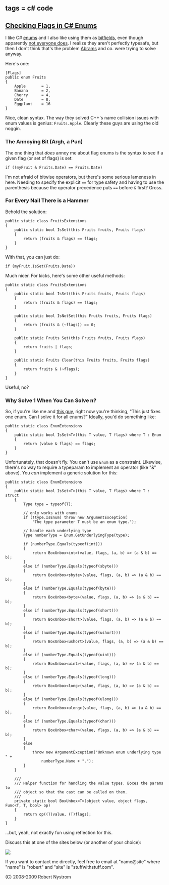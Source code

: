 tags = c# code
---

## [Checking Flags in C# Enums](http://journal.stuffwithstuff.com/2008/03/05/checking-flags-in-c-enums/ "Checking Flags in C# Enums")

I like C# [enums][45] and I also like using them as [bitfields][46], even
though apparently [not everyone does](http://cleveralias.blogs.com/thought_spearmints/2004/01/more_c_enum_wac.html). I realize they aren't perfectly
typesafe, but then I don't think that's the problem [Abrams](http://blogs.msdn.com/brada/) and co. were
trying to solve anyway.

   [45]: http://msdn2.microsoft.com/en-us/library/sbbt4032(VS.80).aspx
   [46]: http://msdn2.microsoft.com/en-us/library/system.flagsattribute(VS.80).aspx

Here's one:



    [Flags]
    public enum Fruits
    {
        Apple       = 1,
        Banana      = 2,
        Cherry      = 4,
        Date        = 8,
        Eggplant    = 16
    }

Nice, clean syntax. The way they solved C++'s name collision issues with enum
values is genius: `Fruits.Apple`. Clearly these guys are using the old noggin.

### The Annoying Bit (Argh, a Pun)

The one thing that _does_ annoy me about flag enums is the syntax to see if a
given flag (or set of flags) is set:



    if ((myFruit & Fruits.Date) == Fruits.Date)

I'm not afraid of bitwise operators, but there's some serious lameness in
here. Needing to specify the explicit `==` for type safety and having to use
the parenthesis because the operator precedence puts `==` before `&` first?
Gross.

### For Every Nail There is a Hammer

Behold the solution:



    public static class FruitsExtensions
    {
        public static bool IsSet(this Fruits fruits, Fruits flags)
        {
            return (fruits & flags) == flags;
        }
    }

With that, you can just do:



    if (myFruit.IsSet(Fruits.Date))

Much nicer. For kicks, here's some other useful methods:



    public static class FruitsExtensions
    {
        public static bool IsSet(this Fruits fruits, Fruits flags)
        {
            return (fruits & flags) == flags;
        }

        public static bool IsNotSet(this Fruits fruits, Fruits flags)
        {
            return (fruits & (~flags)) == 0;
        }

        public static Fruits Set(this Fruits fruits, Fruits flags)
        {
            return fruits | flags;
        }

        public static Fruits Clear(this Fruits fruits, Fruits flags)
        {
            return fruits & (~flags);
        }
    }

Useful, no?

### Why Solve 1 When You Can Solve n?

So, if you're like me and [this guy](http://devlicious.com/blogs/christopher_bennage/archive/2007/09/13/my-new-little-friend-enum-lt-t-gt.aspx), right now you're thinking, "This
just fixes one enum. Can I solve it for all enums?" Ideally, you'd do
something like:



    public static class EnumExtensions
    {
        public static bool IsSet<T>(this T value, T flags) where T : Enum
        {
            return (value & flags) == flags;
        }
    }

Unfortunately, that doesn't fly. You can't use `Enum` as a constraint.
Likewise, there's no way to require a typeparam to implement an operator (like
"&" above). You _can_ implement a generic solution for this:



    public static class EnumExtensions
    {
        public static bool IsSet<T>(this T value, T flags) where T : struct
        {
            Type type = typeof(T);

            // only works with enums
            if (!type.IsEnum) throw new ArgumentException(
                "The type parameter T must be an enum type.");

            // handle each underlying type
            Type numberType = Enum.GetUnderlyingType(type);

            if (numberType.Equals(typeof(int)))
            {
                return BoxUnbox<int>(value, flags, (a, b) => (a & b) == b);
            }
            else if (numberType.Equals(typeof(sbyte)))
            {
                return BoxUnbox<sbyte>(value, flags, (a, b) => (a & b) == b);
            }
            else if (numberType.Equals(typeof(byte)))
            {
                return BoxUnbox<byte>(value, flags, (a, b) => (a & b) == b);
            }
            else if (numberType.Equals(typeof(short)))
            {
                return BoxUnbox<short>(value, flags, (a, b) => (a & b) == b);
            }
            else if (numberType.Equals(typeof(ushort)))
            {
                return BoxUnbox<ushort>(value, flags, (a, b) => (a & b) == b);
            }
            else if (numberType.Equals(typeof(uint)))
            {
                return BoxUnbox<uint>(value, flags, (a, b) => (a & b) == b);
            }
            else if (numberType.Equals(typeof(long)))
            {
                return BoxUnbox<long>(value, flags, (a, b) => (a & b) == b);
            }
            else if (numberType.Equals(typeof(ulong)))
            {
                return BoxUnbox<ulong>(value, flags, (a, b) => (a & b) == b);
            }
            else if (numberType.Equals(typeof(char)))
            {
                return BoxUnbox<char>(value, flags, (a, b) => (a & b) == b);
            }
            else
            {
                throw new ArgumentException("Unknown enum underlying type " +
                    numberType.Name + ".");
            }
        }

        ///
        /// Helper function for handling the value types. Boxes the params to
        /// object so that the cast can be called on them.
        ///
        private static bool BoxUnbox<T>(object value, object flags, Func<T, T, bool> op)
        {
            return op((T)value, (T)flags);
        }
    }

…but, yeah, not exactly fun using reflection for this.

Discuss this at one of the sites below (or another of your choice):

[ ![](http://cdn.stumble-upon.com/images/120x20_su_white.gif)][51]

   [51]: http://www.stumbleupon.com/submit?url=http://journal.stuffwithstuff.com%26title%3DThe%2BArticle%2BTitle

If you want to contact me directly, feel free to email at "name@site" where
"name" is "robert" and "site" is "stuffwithstuff.com".

(C) 2008-2009 Robert Nystrom


